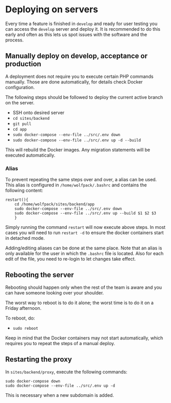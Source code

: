 # Deploying on servers

Every time a feature is finished in `develop` and ready for user testing you can access the `develop` server and deploy it.
It is recommended to do this early and often as this lets us spot issues with the software and the process.

## Manually deploy on develop, acceptance or production

A deployment does not require you to execute certain PHP commands manually. Those are done automatically,
for details check Docker configuration.

The following steps should be followed to deploy the current active branch on the server.

- SSH onto desired server
- `cd sites/backend`
- `git pull`
- `cd app`
- `sudo docker-compose --env-file ../src/.env down`
- `sudo docker-compose --env-file ../src/.env up -d --build`

This will rebuild the Docker images. Any migration statements will be executed automatically.

### Alias
To prevent repeating the same steps over and over, a alias can be used.
This alias is configured in `/home/wolfpack/.bashrc` and contains the following content:
```
restart(){
    cd /home/wolfpack/sites/backend/app
    sudo docker-compose --env-file ../src/.env down
    sudo docker-compose --env-file ../src/.env up --build $1 $2 $3
    }
```
Simply running the command `restart` will now execute above steps. 
In most cases you will need to run `restart -d` to ensure the docker containers start in detached mode.

Adding/editing aliases can be done at the same place. Note that an alias is only available for the user in which the `.bashrc` file is located.
Also for each edit of the file, you need to re-login to let changes take effect. 

## Rebooting the server

Rebooting should happen only when the rest of the team is aware and you can have someone looking over your shoulder.

The worst way to reboot is to do it alone; the worst time is to do it on a Friday afternoon.

To reboot, do:
- `sudo reboot`

Keep in mind that the Docker containers may not start automatically, which requires you to repeat the steps of a manual deploy.

## Restarting the proxy

In `sites/backend/proxy`, execute the following commands:

```
sudo docker-compose down
sudo docker-compose --env-file ../src/.env up -d
```

This is necessary when a new subdomain is added.